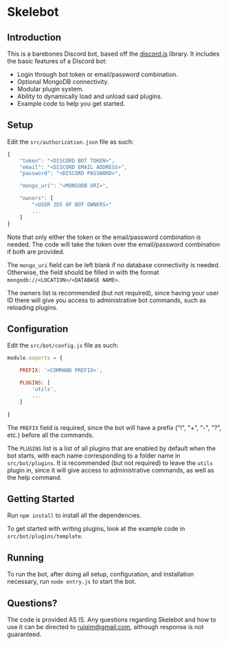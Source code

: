 # Skelebot

## Introduction
This is a barebones Discord bot, based off the [discord.js](https://github.com/hydrabolt/discord.js/) library. It includes the basic features of a Discord bot:
* Login through bot token or email/password combination.
* Optional MongoDB connectivity.
* Modular plugin system.
* Ability to dynamically load and unload said plugins.
* Example code to help you get started.

## Setup
Edit the `src/authorization.json` file as such:
```javascript
{
    "token": "<DISCORD BOT TOKEN>",
    "email": "<DISCORD EMAIL ADDRESS>",
    "password": "<DISCORD PASSWORD>",

    "mongo_uri": "<MONGODB URI>",

    "owners": [
        "<USER IDS OF BOT OWNERS>"
        ...
    ]
}
```
Note that only either the token or the email/password combination is needed. The code will take the token over the email/password combination if both are provided.

The `mongo_uri` field can be left blank if no database connectivity is needed. Otherwise, the field should be filled in with the format `mongodb://<LOCATION>/<DATABASE NAME>`.

The owners list is recommended (but not required), since having your user ID there will give you access to administrative bot commands, such as reloading plugins.

## Configuration
Edit the `src/bot/config.js` file as such:
```javascript
module.exports = {

    PREFIX: '<COMMAND PREFIX>',

    PLUGINS: [
        'utils',
        ...
    ]

}
```

The `PREFIX` field is required, since the bot will have a prefix ("!", "+", "-", "?", etc.) before all the commands.

The `PLUGINS` list is a list of all plugins that are enabled by default when the bot starts, with each name corresponding to a folder name in `src/bot/plugins`. It is recommended (but not required) to leave the `utils` plugin in, since it will give access to administrative commands, as well as the help command.

## Getting Started
Run `npm install` to install all the dependencies.

To get started with writing plugins, look at the example code in `src/bot/plugins/template`.

## Running
To run the bot, after doing all setup, configuration, and installation necessary, run `node entry.js` to start the bot.

## Questions?
The code is provided AS IS. Any questions regarding Skelebot and how to use it can be directed to ruiqim@gmail.com, although response is not guaranteed.
